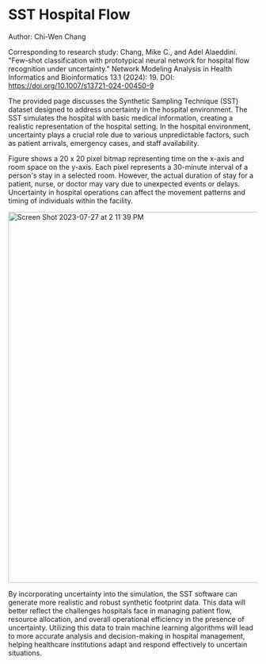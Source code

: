 # SST Hospital Flow

Author: Chi-Wen Chang

Corresponding to research study: Chang, Mike C., and Adel Alaeddini. "Few-shot classification with prototypical neural network for hospital flow recognition under uncertainty." Network Modeling Analysis in Health Informatics and Bioinformatics 13.1 (2024): 19. DOI: https://doi.org/10.1007/s13721-024-00450-9

The provided page discusses the Synthetic Sampling Technique (SST) dataset designed to address uncertainty in the hospital environment. The SST simulates the hospital with basic medical information, creating a realistic representation of the hospital setting. In the hospital environment, uncertainty plays a crucial role due to various unpredictable factors, such as patient arrivals, emergency cases, and staff availability.

Figure shows a 20 x 20 pixel bitmap representing time on the x-axis and room space on the y-axis. Each pixel represents a 30-minute interval of a person's stay in a selected room. However, the actual duration of stay for a patient, nurse, or doctor may vary due to unexpected events or delays. Uncertainty in hospital operations can affect the movement patterns and timing of individuals within the facility.

<img width="748" alt="Screen Shot 2023-07-27 at 2 11 39 PM" src="https://github.com/syntizen/SST/assets/10936385/e486c9c1-a316-4265-a40a-e9c113dae74a">

By incorporating uncertainty into the simulation, the SST software can generate more realistic and robust synthetic footprint data. This data will better reflect the challenges hospitals face in managing patient flow, resource allocation, and overall operational efficiency in the presence of uncertainty. Utilizing this data to train machine learning algorithms will lead to more accurate analysis and decision-making in hospital management, helping healthcare institutions adapt and respond effectively to uncertain situations.

